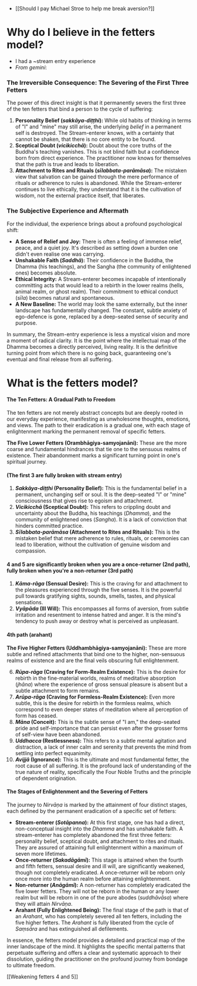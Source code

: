 - [[Should I pay Michael Stroe to help me break aversion?]]
# Why do I believe in the fetters model?
- I had a ~stream entry experience
- *From gemini*:

### The Irreversible Consequence: The Severing of the First Three Fetters

The power of this direct insight is that it permanently severs the first three of the ten fetters that bind a person to the cycle of suffering:

1. **Personality Belief (_sakkāya-diṭṭhi_):** While old habits of thinking in terms of "I" and "mine" may still arise, the underlying _belief_ in a permanent self is destroyed. The Stream-enterer knows, with a certainty that cannot be shaken, that there is no core entity to be found.
2. **Sceptical Doubt (_vicikicchā_):** Doubt about the core truths of the Buddha's teaching vanishes. This is not blind faith but a confidence born from direct experience. The practitioner now knows for themselves that the path is true and leads to liberation.
3. **Attachment to Rites and Rituals (_sīlabbata-parāmāsa_):** The mistaken view that salvation can be gained through the mere performance of rituals or adherence to rules is abandoned. While the Stream-enterer continues to live ethically, they understand that it is the cultivation of wisdom, not the external practice itself, that liberates.
### The Subjective Experience and Aftermath

For the individual, the experience brings about a profound psychological shift:

- **A Sense of Relief and Joy:** There is often a feeling of immense relief, peace, and a quiet joy. It's described as setting down a burden one didn't even realise one was carrying.
- **Unshakable Faith (_Saddhā_):** Their confidence in the Buddha, the Dhamma (his teachings), and the Sangha (the community of enlightened ones) becomes absolute.
- **Ethical Integrity:** A Stream-enterer becomes incapable of intentionally committing acts that would lead to a rebirth in the lower realms (hells, animal realm, or ghost realm). Their commitment to ethical conduct (_sīla_) becomes natural and spontaneous.
- **A New Baseline:** The world may look the same externally, but the inner landscape has fundamentally changed. The constant, subtle anxiety of ego-defence is gone, replaced by a deep-seated sense of security and purpose.
    

In summary, the Stream-entry experience is less a mystical vision and more a moment of radical clarity. It is the point where the intellectual map of the Dhamma becomes a directly perceived, living reality. It is the definitive turning point from which there is no going back, guaranteeing one's eventual and final release from all suffering.

# What is the fetters model?
#### The Ten Fetters: A Gradual Path to Freedom

The ten fetters are not merely abstract concepts but are deeply rooted in our everyday experience, manifesting as unwholesome thoughts, emotions, and views. The path to their eradication is a gradual one, with each stage of enlightenment marking the permanent removal of specific fetters.

**The Five Lower Fetters (Orambhāgiya-samyojanāni):** These are the more coarse and fundamental hindrances that tie one to the sensuous realms of existence. Their abandonment marks a significant turning point in one's spiritual journey.
#### (The first 3 are fully broken with stream entry)
1. **_Sakkāya-diṭṭhi_ (Personality Belief):** This is the fundamental belief in a permanent, unchanging self or soul. It is the deep-seated "I" or "mine" consciousness that gives rise to egoism and attachment.
2. **_Vicikicchā_ (Sceptical Doubt):** This refers to crippling doubt and uncertainty about the Buddha, his teachings (_Dhamma_), and the community of enlightened ones (_Sangha_). It is a lack of conviction that hinders committed practice.
3. **_Sīlabbata-parāmāsa_ (Attachment to Rites and Rituals):** This is the mistaken belief that mere adherence to rules, rituals, or ceremonies can lead to liberation, without the cultivation of genuine wisdom and compassion.
#### 4 and 5 are significantly broken when you are a once-returner (2nd path), fully broken when you're a non-returner (3rd path)
1. **_Kāma-rāga_ (Sensual Desire):** This is the craving for and attachment to the pleasures experienced through the five senses. It is the powerful pull towards gratifying sights, sounds, smells, tastes, and physical sensations.
2. **_Vyāpāda_ (Ill Will):** This encompasses all forms of aversion, from subtle irritation and resentment to intense hatred and anger. It is the mind's tendency to push away or destroy what is perceived as unpleasant.
#### 4th path (arahant)
**The Five Higher Fetters (Uddhambhāgiya-samyojanāni):** These are more subtle and refined attachments that bind one to the higher, non-sensuous realms of existence and are the final veils obscuring full enlightenment.

6. **_Rūpa-rāga_ (Craving for Form-Realm Existence):** This is the desire for rebirth in the fine-material worlds, realms of meditative absorption (_jhāna_) where the experience of gross sensual pleasure is absent but a subtle attachment to form remains.
7. **_Arūpa-rāga_ (Craving for Formless-Realm Existence):** Even more subtle, this is the desire for rebirth in the formless realms, which correspond to even deeper states of meditation where all perception of form has ceased.
8. **_Māna_ (Conceit):** This is the subtle sense of "I am," the deep-seated pride and self-importance that can persist even after the grosser forms of self-view have been abandoned.
9. **_Uddhacca_ (Restlessness):** This refers to a subtle mental agitation and distraction, a lack of inner calm and serenity that prevents the mind from settling into perfect equanimity.
10. **_Avijjā_ (Ignorance):** This is the ultimate and most fundamental fetter, the root cause of all suffering. It is the profound lack of understanding of the true nature of reality, specifically the Four Noble Truths and the principle of dependent origination.
#### The Stages of Enlightenment and the Severing of Fetters

The journey to _Nirvāṇa_ is marked by the attainment of four distinct stages, each defined by the permanent eradication of a specific set of fetters:

- **Stream-enterer (_Sotāpanna_):** At this first stage, one has had a direct, non-conceptual insight into the _Dhamma_ and has unshakable faith. A stream-enterer has completely abandoned the first three fetters: personality belief, sceptical doubt, and attachment to rites and rituals. They are assured of attaining full enlightenment within a maximum of seven more lifetimes.
- **Once-returner (_Sakadāgāmī_):** This stage is attained when the fourth and fifth fetters, sensual desire and ill will, are significantly weakened, though not completely eradicated. A once-returner will be reborn only once more into the human realm before attaining enlightenment.
- **Non-returner (_Anāgāmī_):** A non-returner has completely eradicated the five lower fetters. They will not be reborn in the human or any lower realm but will be reborn in one of the pure abodes (_suddhāvāsa_) where they will attain _Nirvāṇa_.
- **Arahant (Fully Enlightened Being):** The final stage of the path is that of an _Arahant_, who has completely severed all ten fetters, including the five higher fetters. The _Arahant_ is fully liberated from the cycle of _Saṃsāra_ and has extinguished all defilements.
    

In essence, the fetters model provides a detailed and practical map of the inner landscape of the mind. It highlights the specific mental patterns that perpetuate suffering and offers a clear and systematic approach to their dissolution, guiding the practitioner on the profound journey from bondage to ultimate freedom.


[[Weakening fetters 4 and 5]]